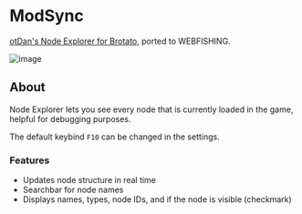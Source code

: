 # ModSync

[otDan's Node Explorer for Brotato](https://github.com/otDan/Godot-GodotExplorer/tree/master), ported to WEBFISHING.

![image](https://raw.githubusercontent.com/geringverdien/TeamFishnet/refs/heads/main/NodeExplorer/screenshot.png)

## About

Node Explorer lets you see every node that is currently loaded in the game, helpful for debugging purposes.

The default keybind `F10` can be changed in the settings.

### Features

* Updates node structure in real time
* Searchbar for node names
* Displays names, types, node IDs, and if the node is visible (checkmark)